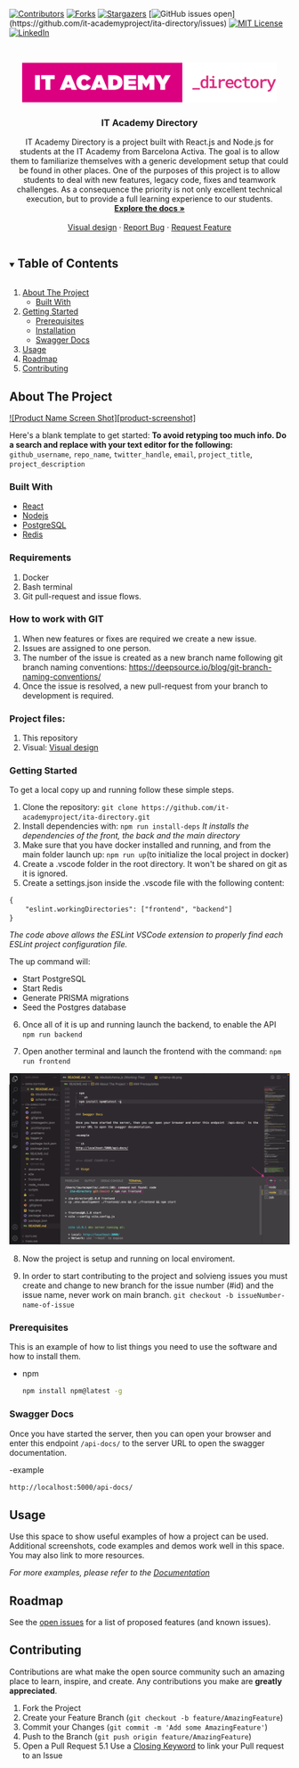 <!--
*** Thanks for checking out the Best-README-Template. If you have a suggestion
*** that would make this better, please fork the repo and create a pull request
*** or simply open an issue with the tag "enhancement".
*** Thanks again! Now go create something AMAZING! :D
***
***
***
*** To avoid retyping too much info. Do a search and replace for the following:
*** github_username, repo_name, twitter_handle, email, project_title, project_description
-->

<!-- PROJECT SHIELDS -->
<!--
*** I'm using markdown "reference style" links for readability.
*** Reference links are enclosed in brackets [ ] instead of parentheses ( ).
*** See the bottom of this document for the declaration of the reference variables
*** for contributors-url, forks-url, etc. This is an optional, concise syntax you may use.
*** https://www.markdownguide.org/basic-syntax/#reference-style-links
-->

[![Contributors][contributors-shield]][contributors-url]
[![Forks][forks-shield]][forks-url]
[![Stargazers][stars-shield]][stars-url]
[![GitHub issues open](https://img.shields.io/github/issues/network-tools/shconfparser.svg?)](https://github.com/it-academyproject/ita-directory/issues)
[![MIT License][license-shield]][license-url]
[![LinkedIn][linkedin-shield]][linkedin-url]

<!-- PROJECT LOGO -->
<br />
<p align="center">
  <a href="https://github.com/github_username/repo_name">
    <img src="logo.png" alt="Logo" width="458" height="72">
  </a>

  <h3 align="center">IT Academy Directory</h3>

  <p align="center">
    IT Academy Directory is a project built with React.js and Node.js for students at the IT Academy from Barcelona Activa. The goal is to allow them to familiarize themselves with a generic development setup that could be found in other places. One of the purposes of this project is to allow students to deal with new features, legacy code, fixes and teamwork challenges. As a consequence the priority is not only excellent technical execution, but to provide a full learning experience to our students. 
    <br />
    <a href="https://docs.itadirectory.eurecatacademy.org/"><strong>Explore the docs »</strong></a>
    <br />
    <br />
    <a href="https://xd.adobe.com/view/6889eb5a-76b3-4b9d-adcb-0d76da6a8789-3dda/flow/">Visual design</a>
    ·
    <a href="https://github.com/it-academyproject/ita-directory/issues">Report Bug</a>
    ·
    <a href="https://github.com/it-academyproject/ita-directory/issues">Request Feature</a>
  </p>
</p>

<!-- TABLE OF CONTENTS -->
<details open="open">
  <summary><h2 style="display: inline-block">Table of Contents</h2></summary>
  <ol>
    <li>
      <a href="#about-the-project">About The Project</a>
      <ul>
        <li><a href="#built-with">Built With</a></li>
      </ul>
    </li>
    <li>
      <a href="#getting-started">Getting Started</a>
      <ul>
        <li><a href="#prerequisites">Prerequisites</a></li>
        <li><a href="#installation">Installation</a></li>
        <li><a href="#swagger-docs">Swagger Docs</a></li>
      </ul>
    </li>
    <li><a href="#usage">Usage</a></li>
    <li><a href="#roadmap">Roadmap</a></li>
    <li><a href="#contributing">Contributing</a></li>
    <!-- <li><a href="#license">License</a></li>
    <li><a href="#contact">Contact</a></li>
    <li><a href="#acknowledgements">Acknowledgements</a></li> -->
  </ol>
</details>

<!-- ABOUT THE PROJECT -->

## About The Project

[![Product Name Screen Shot][product-screenshot]](https://example.com)

Here's a blank template to get started:
**To avoid retyping too much info. Do a search and replace with your text editor for the following:**
`github_username`, `repo_name`, `twitter_handle`, `email`, `project_title`, `project_description`

### Built With

- [React](https://reactjs.org/)
- [Nodejs](https://nodejs.dev/)
- [PostgreSQL](https://www.postgresql.org/)
- [Redis](https://redis.io/)

<!-- GETTING STARTED -->

### Requirements

1. Docker
2. Bash terminal
3. Git pull-request and issue flows.

### How to work with GIT

1. When new features or fixes are required we create a new issue.
2. Issues are assigned to one person.
3. The number of the issue is created as a new branch name following git branch naming conventions: https://deepsource.io/blog/git-branch-naming-conventions/
4. Once the issue is resolved, a new pull-request from your branch to development is required.

### Project files:

1. This repository
2. Visual: <a href="https://xd.adobe.com/view/6889eb5a-76b3-4b9d-adcb-0d76da6a8789-3dda/flow/">Visual design</a>

### Getting Started

To get a local copy up and running follow these simple steps.

1. Clone the repository: `git clone https://github.com/it-academyproject/ita-directory.git`
2. Install dependencies with: `npm run install-deps` _It installs the dependencies of the front, the back and the main directory_
3. Make sure that you have docker installed and running, and from the main folder launch up: `npm run up`(to initialize the local project in docker)
4. Create a .vscode folder in the root directory. It won't be shared on git as it is ignored.
5. Create a settings.json inside the .vscode file with the following content:

```
{
    "eslint.workingDirectories": ["frontend", "backend"]
}
```
_The code above allows the ESLint VSCode extension to properly find each ESLint project configuration file._


The up command will:

- Start PostgreSQL
- Start Redis
- Generate PRISMA migrations
- Seed the Postgres database

6. Once all of it is up and running launch the backend, to enable the API
   `npm run backend`

7. Open another terminal and launch the frontend with the command:
   `npm run frontend`

<img src="readme-step6.jpg" alt="run-frontend">

8. Now the project is setup and running on local enviroment.

9. In order to start contributing to the project and solvieng issues you must create and change to new branch for the issue number (#id) and the issue name, never work on main branch.
   `git checkout -b issueNumber-name-of-issue`

### Prerequisites

This is an example of how to list things you need to use the software and how to install them.

- npm
  ```sh
  npm install npm@latest -g
  ```

### Swagger Docs

Once you have started the server, then you can open your browser and enter this endpoint `/api-docs/` to the server URL to open the swagger documentation.

-example

```sh
http://localhost:5000/api-docs/
```

<!-- USAGE EXAMPLES -->

## Usage

Use this space to show useful examples of how a project can be used. Additional screenshots, code examples and demos work well in this space. You may also link to more resources.

_For more examples, please refer to the [Documentation](https://example.com)_

<!-- ROADMAP -->

## Roadmap

See the [open issues](https://github.com/github_username/repo_name/issues) for a list of proposed features (and known issues).

<!-- CONTRIBUTING -->

## Contributing

Contributions are what make the open source community such an amazing place to learn, inspire, and create. Any contributions you make are **greatly appreciated**.

1. Fork the Project
2. Create your Feature Branch (`git checkout -b feature/AmazingFeature`)
3. Commit your Changes (`git commit -m 'Add some AmazingFeature'`)
4. Push to the Branch (`git push origin feature/AmazingFeature`)
5. Open a Pull Request
5.1 Use a [Closing Keyword](https://docs.github.com/en/issues/tracking-your-work-with-issues/linking-a-pull-request-to-an-issue) to link your Pull request to an Issue 

<!-- LICENSE -->

<!-- ## License

Distributed under the MIT License. See `LICENSE` for more information. -->

<!-- CONTACT -->

<!-- ## Contact

Your Name - [@twitter_handle](https://twitter.com/twitter_handle) - email

Project Link: [https://github.com/github_username/repo_name](https://github.com/github_username/repo_name) -->

<!-- ACKNOWLEDGEMENTS -->

<!-- ## Acknowledgements

- []()
- []()
- []() -->

<!-- MARKDOWN LINKS & IMAGES -->
<!-- https://www.markdownguide.org/basic-syntax/#reference-style-links -->

[contributors-shield]: https://img.shields.io/github/contributors/github_username/repo.svg?style=for-the-badge
[contributors-url]: https://github.com/it-academyproject/ita-directory/graphs/contributors
[forks-shield]: https://img.shields.io/github/forks/github_username/repo.svg?style=for-the-badge
[forks-url]: https://github.com/it-academyproject/ita-directory/network/members
[stars-shield]: https://img.shields.io/github/stars/github_username/repo.svg?style=for-the-badge
[stars-url]: https://github.com/github_username/repo_name/stargazers
[issues-shield]: https://img.shields.io/github/issues/github_username/repo.svg?style=for-the-badge
[issues-url]: https://github.com/it-academyproject/ita-directory/issues
[license-shield]: https://img.shields.io/github/license/github_username/repo.svg?style=for-the-badge
[license-url]: https://github.com/github_username/repo_name/blob/master/LICENSE.txt
[linkedin-shield]: https://img.shields.io/badge/-LinkedIn-black.svg?style=for-the-badge&logo=linkedin&colorB=555
[linkedin-url]: https://linkedin.com/in/github_username
